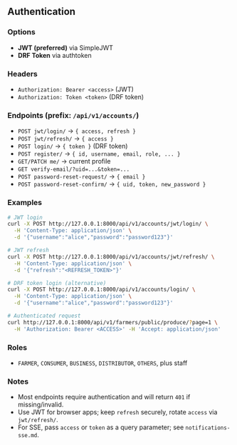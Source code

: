 ## Authentication

### Options
- **JWT (preferred)** via SimpleJWT
- **DRF Token** via authtoken

### Headers
- `Authorization: Bearer <access>` (JWT)
- `Authorization: Token <token>` (DRF token)

### Endpoints (prefix: `/api/v1/accounts/`)
- `POST jwt/login/` → `{ access, refresh }`
- `POST jwt/refresh/` → `{ access }`
- `POST login/` → `{ token }` (DRF token)
- `POST register/` → `{ id, username, email, role, ... }`
- `GET/PATCH me/` → current profile
- `GET verify-email/?uid=...&token=...`
- `POST password-reset-request/` → `{ email }`
- `POST password-reset-confirm/` → `{ uid, token, new_password }`

### Examples
```bash
# JWT login
curl -X POST http://127.0.0.1:8000/api/v1/accounts/jwt/login/ \
  -H 'Content-Type: application/json' \
  -d '{"username":"alice","password":"password123"}'

# JWT refresh
curl -X POST http://127.0.0.1:8000/api/v1/accounts/jwt/refresh/ \
  -H 'Content-Type: application/json' \
  -d '{"refresh":"<REFRESH_TOKEN>"}'

# DRF token login (alternative)
curl -X POST http://127.0.0.1:8000/api/v1/accounts/login/ \
  -H 'Content-Type: application/json' \
  -d '{"username":"alice","password":"password123"}'

# Authenticated request
curl http://127.0.0.1:8000/api/v1/farmers/public/produce/?page=1 \
  -H 'Authorization: Bearer <ACCESS>' -H 'Accept: application/json'
```

### Roles
- `FARMER`, `CONSUMER`, `BUSINESS`, `DISTRIBUTOR`, `OTHERS`, plus staff

### Notes
- Most endpoints require authentication and will return `401` if missing/invalid.
- Use JWT for browser apps; keep `refresh` securely, rotate `access` via `jwt/refresh/`.
- For SSE, pass `access` or `token` as a query parameter; see `notifications-sse.md`.